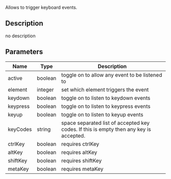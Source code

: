 Allows to trigger keyboard events.



## Description
no description
## Parameters

<table>
<thead>
	<tr>
		<th>Name</th>
		<th>Type</th>
		<th>Description</th>
	</tr>
</thead>
<tr>
	<td>active</td>
	<td><div class='bg-emerald-800 px-2 py-px text-white rounded-sm'>boolean</div></td>
	<td>toggle on to allow any event to be listened to</td>
</tr>
<tr>
	<td>element</td>
	<td><div class='bg-orange-800 px-2 py-px text-white rounded-sm'>integer</div></td>
	<td>set which element triggers the event</td>
</tr>
<tr>
	<td>keydown</td>
	<td><div class='bg-emerald-800 px-2 py-px text-white rounded-sm'>boolean</div></td>
	<td>toggle on to listen to keydown events</td>
</tr>
<tr>
	<td>keypress</td>
	<td><div class='bg-emerald-800 px-2 py-px text-white rounded-sm'>boolean</div></td>
	<td>toggle on to listen to keypress events</td>
</tr>
<tr>
	<td>keyup</td>
	<td><div class='bg-emerald-800 px-2 py-px text-white rounded-sm'>boolean</div></td>
	<td>toggle on to listen to keyup events</td>
</tr>
<tr>
	<td>keyCodes</td>
	<td><div class='bg-purple-800 px-2 py-px text-white rounded-sm'>string</div></td>
	<td>space separated list of accepted key codes. If this is empty then any key is accepted.</td>
</tr>
<tr>
	<td>ctrlKey</td>
	<td><div class='bg-emerald-800 px-2 py-px text-white rounded-sm'>boolean</div></td>
	<td>requires ctrlKey</td>
</tr>
<tr>
	<td>altKey</td>
	<td><div class='bg-emerald-800 px-2 py-px text-white rounded-sm'>boolean</div></td>
	<td>requires altKey</td>
</tr>
<tr>
	<td>shiftKey</td>
	<td><div class='bg-emerald-800 px-2 py-px text-white rounded-sm'>boolean</div></td>
	<td>requires shiftKey</td>
</tr>
<tr>
	<td>metaKey</td>
	<td><div class='bg-emerald-800 px-2 py-px text-white rounded-sm'>boolean</div></td>
	<td>requires metaKey</td>
</tr>
</table>